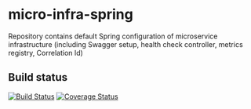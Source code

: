 micro-infra-spring
=======================
Repository contains default Spring configuration of microservice infrastructure (including Swagger setup, health check controller, metrics registry, Correlation Id) 

## Build status
[![Build Status](https://travis-ci.org/4finance/micro-infra-spring.svg?branch=master)](https://travis-ci.org/4finance/micro-infra-spring) [![Coverage Status](http://img.shields.io/coveralls/4finance/micro-infra-spring/master.svg)](https://coveralls.io/r/4finance/micro-infra-spring)
